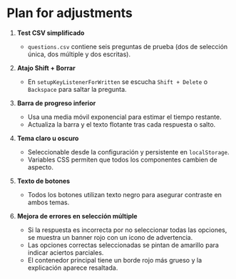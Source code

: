 # Plan for adjustments

1. **Test CSV simplificado**
   - `questions.csv` contiene seis preguntas de prueba (dos de selección única, dos múltiple y dos escritas).

2. **Atajo Shift + Borrar**
   - En `setupKeyListenerForWritten` se escucha `Shift + Delete` o `Backspace` para saltar la pregunta.

3. **Barra de progreso inferior**
   - Usa una media móvil exponencial para estimar el tiempo restante.
   - Actualiza la barra y el texto flotante tras cada respuesta o salto.

4. **Tema claro u oscuro**
   - Seleccionable desde la configuración y persistente en `localStorage`.
   - Variables CSS permiten que todos los componentes cambien de aspecto.

5. **Texto de botones**
   - Todos los botones utilizan texto negro para asegurar contraste en ambos temas.

6. **Mejora de errores en selección múltiple**
   - Si la respuesta es incorrecta por no seleccionar todas las opciones, se muestra un banner rojo con un icono de advertencia.
   - Las opciones correctas seleccionadas se pintan de amarillo para indicar aciertos parciales.
   - El contenedor principal tiene un borde rojo más grueso y la explicación aparece resaltada.

